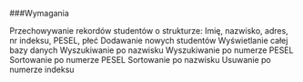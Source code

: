 ###Wymagania

Przechowywanie rekordów studentów o strukturze: Imię, nazwisko, adres, nr indeksu, PESEL, płeć
Dodawanie nowych studentów
Wyświetlanie całej bazy danych
Wyszukiwanie po nazwisku
Wyszukiwanie po numerze PESEL
Sortowanie po numerze PESEL
Sortowanie po nazwisku
Usuwanie po numerze indeksu